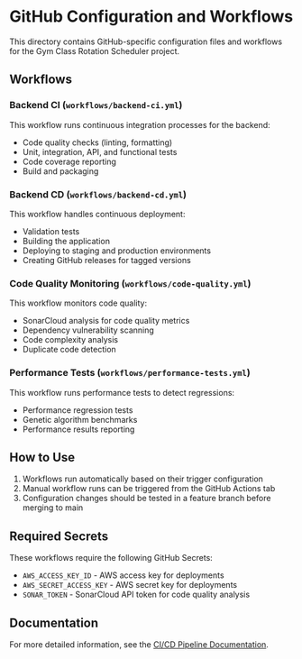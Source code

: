 # GitHub Configuration and Workflows

This directory contains GitHub-specific configuration files and workflows for the Gym Class Rotation Scheduler project.

## Workflows

### Backend CI (`workflows/backend-ci.yml`)

This workflow runs continuous integration processes for the backend:
- Code quality checks (linting, formatting)
- Unit, integration, API, and functional tests
- Code coverage reporting
- Build and packaging

### Backend CD (`workflows/backend-cd.yml`)

This workflow handles continuous deployment:
- Validation tests
- Building the application
- Deploying to staging and production environments
- Creating GitHub releases for tagged versions

### Code Quality Monitoring (`workflows/code-quality.yml`)

This workflow monitors code quality:
- SonarCloud analysis for code quality metrics
- Dependency vulnerability scanning
- Code complexity analysis
- Duplicate code detection

### Performance Tests (`workflows/performance-tests.yml`)

This workflow runs performance tests to detect regressions:
- Performance regression tests
- Genetic algorithm benchmarks
- Performance results reporting

## How to Use

1. Workflows run automatically based on their trigger configuration
2. Manual workflow runs can be triggered from the GitHub Actions tab
3. Configuration changes should be tested in a feature branch before merging to main

## Required Secrets

These workflows require the following GitHub Secrets:
- `AWS_ACCESS_KEY_ID` - AWS access key for deployments
- `AWS_SECRET_ACCESS_KEY` - AWS secret key for deployments
- `SONAR_TOKEN` - SonarCloud API token for code quality analysis

## Documentation

For more detailed information, see the [CI/CD Pipeline Documentation](/docs/ci-cd-pipeline.md).
